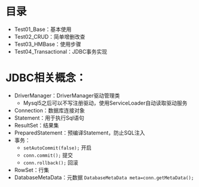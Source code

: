 # 目录
- Test01_Base：基本使用
- Test02_CRUD：简单增删改查
- Test03_HMBase：使用步骤
- Test04_Transactional：JDBC事务实现

# JDBC相关概念：
- DriverManager：DriverManager驱动管理类
    - Mysql5之后可以不写注册驱动，使用ServiceLoader自动读取驱动服务
- Connection：数据库连接对象
- Statement：用于执行Sql语句
- ResultSet：结果集
- PreparedStatement：预编译Statement，防止SQL注入
- 事务：
    - `setAutoCommit(false);` 开启
    - `conn.commit();` 提交
    - `conn.rollback();` 回滚
- RowSet：行集
- DatabaseMetaData：元数据 `DatabaseMetaData meta=conn.getMetaData();`
